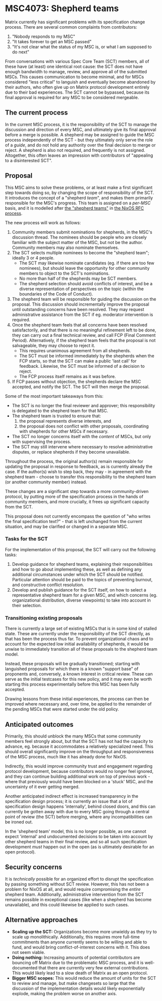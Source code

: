 # MSC4073: Shepherd teams

Matrix currently has significant problems with its specification change process. There are several common complaints
from contributors:

1. "Nobody responds to my MSC"
2. "It takes forever to get an MSC passed"
3. "It's not clear what the status of my MSC is, or what I am supposed to do next"

From conversations with various Spec Core Team (SCT) members, all of these have (at least) one identical root cause:
the SCT does not have enough bandwidth to manage, review, and approve all of the submitted MSCs. This causes
communication to become minimal, and for MSCs considered "less critical" to languish and eventually become abandoned
by their authors, who often give up on Matrix protocol development entirely due to their bad experiences. The SCT
cannot be bypassed, because its final approval is required for any MSC to be considered mergeable.

## The current process

In the current MSC process, it is the responsibility of the SCT to manage the discussion and direction of every MSC,
and ultimately give its final approval before a merge is possible. A shepherd may be assigned to guide the MSC
process independently of the SCT - but they ultimately only serve the role of a *guide*, and do not hold any
authority over the final decision to merge or reject. A shepherd is also not required, and frequently is not
assigned. Altogether, this often leaves an impression with contributors of "appealing to a disinterested SCT".

## Proposal

This MSC aims to solve these problems, or at least make a first significant step towards doing so, by changing the
scope of responsibility of the SCT. It introduces the concept of a "shepherd *team*", and makes them primarily
responsible for the MSC's progress. This team is assigned on a *per-MSC* basis, and it is modelled after
[the "shepherd teams"](https://github.com/NixOS/rfcs/blob/master/rfcs/0036-rfc-process-team-amendment.md) in
[the NixOS RFC process](https://github.com/NixOS/rfcs#readme).

The new process will work as follows:

1. Community members submit nominations for shepherds, in the MSC's discussion thread. The nominees should be people
   who are closely familiar with the subject matter of the MSC, but not be the author. Community members may also
   nominate themselves.
2. The SCT selects multiple nominees to become the "shepherd team"; ideally 3 or 4 people.
	- The SCT may likewise nominate candidates (eg. if there are too few nominees), but should leave the opportunity
	  for other community members to object to the SCT's nominations.
	- No more than half of the shepherds may be SCT members.
	- The shepherd selection should avoid conflicts of interest, and be a diverse representation of perspectives on
	  the topic (within the boundaries of the Code of Conduct).
3. The shepherd team will be responsible for guiding the discussion on the proposal. This discussion should
   incrementally improve the proposal until outstanding concerns have been resolved. They may request administrative
   assistance from the SCT if eg. moderator intervention is required.
4. Once the shepherd team feels that all concerns have been resolved satisfactorily, and that there is no meaningful
   refinement left to be done, they can carry out a final technical review, and call FCP (Final Comment Period). Alternatively, if the shepherd team feels that the proposal is not salvageable, they may choose to reject it.
	- This requires unanimous agreement from all shepherds.
	- The SCT must be informed immediately by the shepherds when the FCP starts, so that the SCT can make a public
	  'last call' for feedback. Likewise, the SCT must be informed of a decision to reject.
	- The FCP process itself remains as it was before.
5. If FCP passes without objection, the shepherds declare the MSC accepted, and notify the SCT. The SCT will then
   merge the proposal.

Some of the most important takeaways from this:

- The SCT is no longer the final reviewer and approver; this responsibility is delegated to the shepherd team for
  that MSC.
- The shepherd team is trusted to ensure that:
	1. the proposal represents diverse interests, and
	2. the proposal does not conflict with other proposals, coordinating with shepherds for other MSCs if necessary.
- The SCT no longer concerns itself with the *content* of MSCs, but only with supervising the process.
- The SCT may still intervene where necessary to resolve administrative disputes, or replace shepherds if they become
  unavailable.

Throughout the process, the original author(s) remain responsible for updating the proposal in response to feedback,
as is currently already the case. If the author(s) wish to step back, they may - in agreement with the shepherd team -
choose to transfer this responsibility to the shepherd team (or another community member) instead.

These changes are a significant step towards a more community-driven protocol, by putting more of the specification
process in the hands of community members, and more crucially, it frees up significant capacity from the SCT.

This proposal does not currently encompass the question of "who writes the final specification text?" - that is left
unchanged from the current situation, and may be clarified or changed in a separate MSC.

### Tasks for the SCT

For the implementation of this proposal, the SCT will carry out the following tasks:

1. Develop guidance for shepherd teams, explaining their responsibilities and how to go about implementing these, as
   well as defining any additional circumstances under which the SCT should be notified. Particular attention should
   be paid to the topics of preventing burnout, and constructive conflict resolution.
2. Develop and publish guidance for the SCT itself, on how to select a representative shepherd team for a given MSC,
   and which concerns (eg. organizational distribution, diverse viewpoints) to take into account in their selection.

### Transitioning existing proposals

There is currently a large set of existing MSCs that is in some kind of stalled state. These are currently under the 
responsibility of the SCT directly, as that has been the process thus far. To prevent organizational chaos and to
account for the expected low initial availability of shepherds, it would be unwise to immediately transition all of
these proposals to the shepherd team model.

Instead, these proposals will be gradually transitioned; starting with languished proposals for which there is a known
"support base" of proponents and, conversely, a known interest in critical review. These can serve as the initial
testcases for this new policy, and it may even be worth starting this process experimentally before this MSC has been
fully accepted.

Drawing lessons from these initial experiences, the process can then be improved where necessary and, over time, be
applied to the remainder of the pending MSCs that were started under the old policy.

## Anticipated outcomes

Primarily, this should unblock the many MSCs that some community members feel strongly about, but that the SCT has
not had the capacity to advance, eg. because it accommodates a relatively specialized need. This should overall
significantly improve on the throughput and responsiveness of the MSC process, much like it has already done for
NixOS.

Indirectly, this would improve community trust and engagement regarding protocol development, because contributors
would no longer feel ignored, and they can continue building additional work on top of previous work - where that
previously would have been blocked on a 'stuck' MSC, and the uncertainty of it ever getting merged.

Another anticipated indirect effect is increased transparency in the specification design process; it is currently an
issue that a lot of specification design happens 'internally', behind closed doors, and this can currently be gotten
away with due to every MSC going through a central point of review (the SCT) before merging, where any 
incompatibilities can be ironed out.

In the 'shepherd team' model, this is no longer possible, as one cannot expect 'internal' and undocumented decisions
to be taken into account by other shepherd teams in their final review, and so all such specification development
*must* happen out in the open (as is ultimately desirable for an open protocol).

## Security concerns

It is *technically* possible for an organized effort to disrupt the specification by passing something without SCT
review. However, this has not been a problem for NixOS at all, and would require compromising the *entire* shepherd
team. Additionally, administrative intervention from the SCT remains possible in exceptional cases (like when a
shepherd has become unavailable), and this could likewise be applied to such cases.

## Alternative approaches

- __Scaling up the SCT:__ Organizations become more unwieldy as they try to scale up monolithically. Additionally,
  this requires more full-time commitments than anyone currently seems to be willing and able to fund, and would
  bring conflict-of-interest concerns with it. This does not seem viable.
- __Doing nothing:__ Increasing amounts of potential contributors are bouncing off Matrix due to the problematic MSC
  process, and it is well-documented that there are currently very few external contributions. This would likely lead
  to a slow death of Matrix as an open protocol.
- __Bigger MSC scopes:__ This would reduce the amount of units for the SCT to review and manage, but make changesets
  so large that the discussion of the implementation details would likely exponentially explode, making the problem
  worse on another axis.
